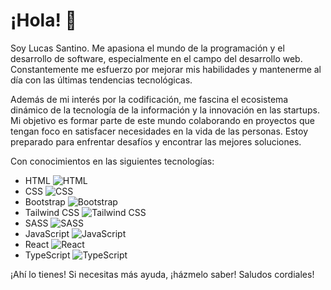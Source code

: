 # ¡Hola! 🚀

Soy Lucas Santino. Me apasiona el mundo de la programación y el desarrollo de software, especialmente en el campo del desarrollo web. Constantemente me esfuerzo por mejorar mis habilidades y mantenerme al día con las últimas tendencias tecnológicas.

Además de mi interés por la codificación, me fascina el ecosistema dinámico de la tecnología de la información y la innovación en las startups. Mi objetivo es formar parte de este mundo colaborando en proyectos que tengan foco en satisfacer necesidades en la vida de las personas. Estoy preparado para enfrentar desafíos y encontrar las mejores soluciones.

Con conocimientos en las siguientes tecnologías:

- HTML <img src="https://img.icons8.com/color/48/000000/html-5.png" alt="HTML" style="margin-right: 10px;">
- CSS <img src="https://img.icons8.com/color/48/000000/css3.png" alt="CSS" style="margin-right: 10px;">
- Bootstrap <img src="https://img.icons8.com/color/48/000000/bootstrap.png" alt="Bootstrap" style="margin-right: 10px;">
- Tailwind CSS <img src="https://www.vectorlogo.zone/logos/tailwindcss/tailwindcss-icon.svg" alt="Tailwind CSS" style="margin-right: 10px;">
- SASS <img src="https://img.icons8.com/color/48/000000/sass.png" alt="SASS" style="margin-right: 10px;">
- JavaScript <img src="https://img.icons8.com/color/48/000000/javascript.png" alt="JavaScript" style="margin-right: 10px;">
- React <img src="https://img.icons8.com/color/48/000000/react-native.png" alt="React" style="margin-right: 10px;">
- TypeScript <img src="https://img.icons8.com/color/48/000000/typescript.png" alt="TypeScript" style="margin-right: 10px;">


¡Ahí lo tienes! Si necesitas más ayuda, ¡házmelo saber!
Saludos cordiales!  
